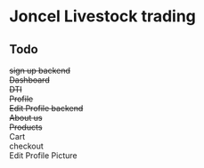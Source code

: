 # Joncel Livestock trading

## Todo

~~sign up backend~~<br />
~~Dashboard~~<br/>
~~DTI~~ <br />
~~Profile~~<br />
~~Edit Profile backend~~<br />
~~About us~~<br />
~~Products~~<br />
Cart<br />
checkout<br />
Edit Profile Picture<br />
